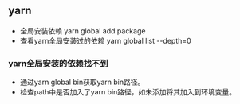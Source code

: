 ## yarn
- 全局安装依赖  yarn global add package
- 查看yarn全局安装过的依赖  yarn global list --depth=0
### yarn全局安装的依赖找不到
- 通过yarn global bin获取yarn bin路径。
- 检查path中是否加入了yarn bin路径，如未添加将其加入到环境变量。